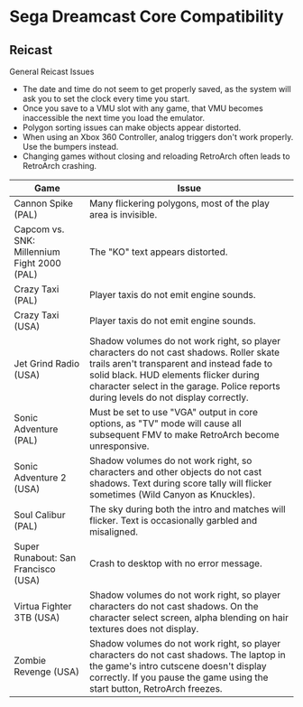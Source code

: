 # Sega Dreamcast Core Compatibility

## Reicast

General Reicast Issues

- The date and time do not seem to get properly saved, as the system will ask you to set the clock every time you start. 
- Once you save to a VMU slot with any game, that VMU becomes inaccessible the next time you load the emulator. 
- Polygon sorting issues can make objects appear distorted. 
- When using an Xbox 360 Controller, analog triggers don't work properly. Use the bumpers instead. 
- Changing games without closing and reloading RetroArch often leads to RetroArch crashing. 

| Game                                        | Issue                                                                                                                                                                                                                                                                  |
|---------------------------------------------|------------------------------------------------------------------------------------------------------------------------------------------------------------------------------------------------------------------------------------------------------------------------|
| Cannon Spike (PAL)                          | Many flickering polygons, most of the play area is invisible.                                                                                                                                                                                                          |
| Capcom vs. SNK: Millennium Fight 2000 (PAL) | The "KO" text appears distorted.                                                                                                                                                                                                                                       |
| Crazy Taxi (PAL)                            | Player taxis do not emit engine sounds.                                                                                                                                                                                                                                |
| Crazy Taxi (USA)                            | Player taxis do not emit engine sounds.                                                                                                                                                                                                                                |                                                                                                                                                                                                                                |
| Jet Grind Radio (USA)                       | Shadow volumes do not work right, so player characters do not cast shadows. Roller skate trails aren't transparent and instead fade to solid black. HUD elements flicker during character select in the garage. Police reports during levels do not display correctly. |
| Sonic Adventure (PAL)                       | Must be set to use "VGA" output in core options, as "TV" mode will cause all subsequent FMV to make RetroArch become unresponsive.                                                                                                                                     |
| Sonic Adventure 2 (USA)                     | Shadow volumes do not work right, so characters and other objects do not cast shadows. Text during score tally will flicker sometimes (Wild Canyon as Knuckles).                                                                                                       |
| Soul Calibur (PAL)                          | The sky during both the intro and matches will flicker. Text is occasionally garbled and misaligned.                                                                                                                                                                   |
| Super Runabout: San Francisco (USA)         | Crash to desktop with no error message.                                                                                                                                                                                                                                |
| Virtua Fighter 3TB (USA)                    | Shadow volumes do not work right, so player characters do not cast shadows. On the character select screen, alpha blending on hair textures does not display.                                                                                                          |
| Zombie Revenge (USA)                        | Shadow volumes do not work right, so player characters do not cast shadows. The laptop in the game's intro cutscene doesn't display correctly. If you pause the game using the start button, RetroArch freezes.                                                        |
